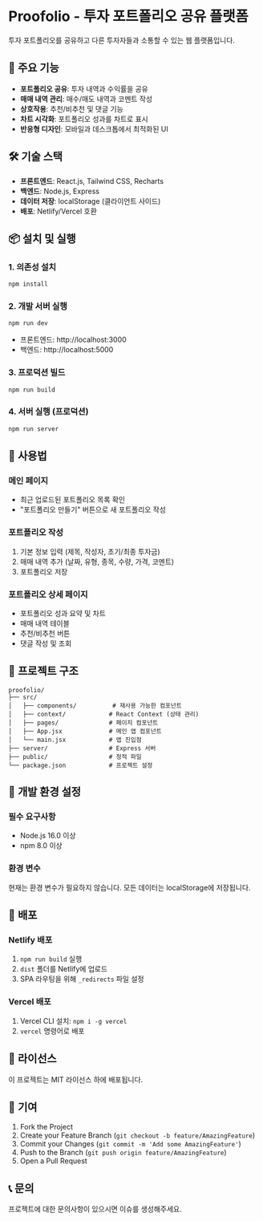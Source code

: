 # Proofolio - 투자 포트폴리오 공유 플랫폼

투자 포트폴리오를 공유하고 다른 투자자들과 소통할 수 있는 웹 플랫폼입니다.

## 🚀 주요 기능

- **포트폴리오 공유**: 투자 내역과 수익률을 공유
- **매매 내역 관리**: 매수/매도 내역과 코멘트 작성
- **상호작용**: 추천/비추천 및 댓글 기능
- **차트 시각화**: 포트폴리오 성과를 차트로 표시
- **반응형 디자인**: 모바일과 데스크톱에서 최적화된 UI

## 🛠 기술 스택

- **프론트엔드**: React.js, Tailwind CSS, Recharts
- **백엔드**: Node.js, Express
- **데이터 저장**: localStorage (클라이언트 사이드)
- **배포**: Netlify/Vercel 호환

## 📦 설치 및 실행

### 1. 의존성 설치
```bash
npm install
```

### 2. 개발 서버 실행
```bash
npm run dev
```
- 프론트엔드: http://localhost:3000
- 백엔드: http://localhost:5000

### 3. 프로덕션 빌드
```bash
npm run build
```

### 4. 서버 실행 (프로덕션)
```bash
npm run server
```

## 🎯 사용법

### 메인 페이지
- 최근 업로드된 포트폴리오 목록 확인
- "포트폴리오 만들기" 버튼으로 새 포트폴리오 작성

### 포트폴리오 작성
1. 기본 정보 입력 (제목, 작성자, 초기/최종 투자금)
2. 매매 내역 추가 (날짜, 유형, 종목, 수량, 가격, 코멘트)
3. 포트폴리오 저장

### 포트폴리오 상세 페이지
- 포트폴리오 성과 요약 및 차트
- 매매 내역 테이블
- 추천/비추천 버튼
- 댓글 작성 및 조회

## 📁 프로젝트 구조

```
proofolio/
├── src/
│   ├── components/          # 재사용 가능한 컴포넌트
│   ├── context/            # React Context (상태 관리)
│   ├── pages/              # 페이지 컴포넌트
│   ├── App.jsx             # 메인 앱 컴포넌트
│   └── main.jsx            # 앱 진입점
├── server/                 # Express 서버
├── public/                 # 정적 파일
└── package.json            # 프로젝트 설정
```

## 🔧 개발 환경 설정

### 필수 요구사항
- Node.js 16.0 이상
- npm 8.0 이상

### 환경 변수
현재는 환경 변수가 필요하지 않습니다. 모든 데이터는 localStorage에 저장됩니다.

## 🚀 배포

### Netlify 배포
1. `npm run build` 실행
2. `dist` 폴더를 Netlify에 업로드
3. SPA 라우팅을 위해 `_redirects` 파일 설정

### Vercel 배포
1. Vercel CLI 설치: `npm i -g vercel`
2. `vercel` 명령어로 배포

## 📝 라이선스

이 프로젝트는 MIT 라이선스 하에 배포됩니다.

## 🤝 기여

1. Fork the Project
2. Create your Feature Branch (`git checkout -b feature/AmazingFeature`)
3. Commit your Changes (`git commit -m 'Add some AmazingFeature'`)
4. Push to the Branch (`git push origin feature/AmazingFeature`)
5. Open a Pull Request

## 📞 문의

프로젝트에 대한 문의사항이 있으시면 이슈를 생성해주세요.



